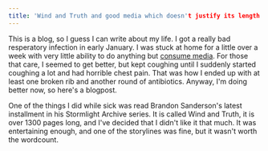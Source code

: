 ```yaml
---
title: 'Wind and Truth and good media which doesn't justify its length'
---
```


This is a blog, so I guess I can write about my life. I got a really bad resperatory infection in early January. I was stuck at home for a little over a week with very little ability to do anything but [consume media](https://passwordpaper.com/The-Tatami-Galaxy-and-the-Art-of-Adaptation/). For those that care, I seemed to get better, but kept coughing until I suddenly started coughing a lot and had horrible chest pain. That was how I ended up with at least one broken rib and another round of antibiotics. Anyway, I'm doing better now, so here's a blogpost.

One of the things I did while sick was read Brandon Sanderson's latest installment in his Stormlight Archive series. It is called Wind and Truth, it is over 1300 pages long, and I've decided that I didn't like it that much. It was entertaining enough, and one of the storylines was fine, but it wasn't worth the wordcount.
